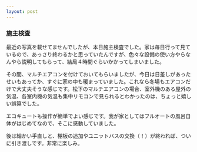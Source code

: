 ```yaml
---
layout: post
---
```

<h3>施主検査</h3>
<p>最近の写真を載せてませんでしたが、本日施主検査でした。家は毎日行って見ているので、あっさり終わるかと思っていたんですが、色々な設備の使い方やらなんやら説明してもらって、結局４時間ぐらいかかってしまいました。</p>
<p>その間、マルチエアコンを付けておいてもらいましたが、今日は日差しがあったせいもあってか、すぐに家の中も暖まっていました。これなら冬場もエアコンだけで大丈夫そうな感じです。松下のマルチエアコンの場合、室外機のある屋外の気温、各室内機の気温も集中リモコンで見られるとわかったのは、ちょっと嬉しい誤算でした。</p>
<p>エコキュートも操作が簡単でよい感じです。我が家としてはフルオートの風呂自体がはじめてなので、そこに感動していました。</p>
<p>後は細かい手直しと、棚板の追加やユニットバスの交換（！）が終われば、ついに引き渡しです。非常に楽しみ。</p>
